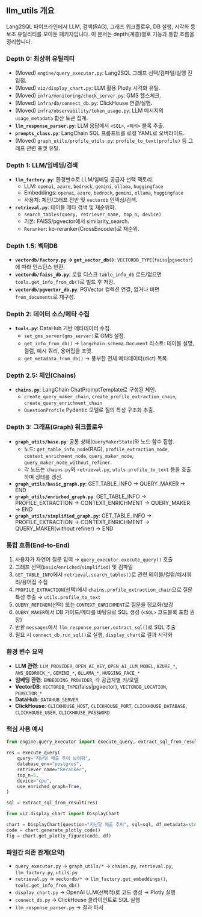## llm_utils 개요

Lang2SQL 파이프라인에서 LLM, 검색(RAG), 그래프 워크플로우, DB 실행, 시각화 등 보조 유틸리티를 모아둔 패키지입니다. 이 문서는 depth(계층)별로 기능과 통합 흐름을 정리합니다.

### Depth 0: 최상위 유틸리티

- (Moved) `engine/query_executor.py`: Lang2SQL 그래프 선택/컴파일/실행 진입점.
- (Moved) `viz/display_chart.py`: LLM 활용 Plotly 시각화 유틸.
- (Moved) `infra/monitoring/check_server.py`: GMS 헬스체크.
- (Moved) `infra/db/connect_db.py`: ClickHouse 연결/실행.
- (Moved) `infra/observability/token_usage.py`: LLM 메시지의 `usage_metadata` 합산 토큰 집계.
- **`llm_response_parser.py`**: LLM 응답에서 `<SQL>`, `<해석>` 블록 추출.
- **`prompts_class.py`**: LangChain SQL 프롬프트를 로컬 YAML로 오버라이드.
- (Moved) `graph_utils/profile_utils.py`: `profile_to_text(profile)` 등 그래프 관련 포맷 유틸.

### Depth 1: LLM/임베딩/검색

- **`llm_factory.py`**: 환경변수로 LLM/임베딩 공급자 선택 팩토리.
  - LLM: `openai`, `azure`, `bedrock`, `gemini`, `ollama`, `huggingface`
  - Embeddings: `openai`, `azure`, `bedrock`, `gemini`, `ollama`, `huggingface`
  - 사용처: 체인/그래프 전반 및 `vectordb` 인덱싱/검색.
- **`retrieval.py`**: 테이블 메타 검색 및 재순위화.
  - `search_tables(query, retriever_name, top_n, device)`
  - 기본: FAISS/pgvector에서 similarity_search.
  - `Reranker`: ko-reranker(CrossEncoder)로 재순위.

### Depth 1.5: 벡터DB

- **`vectordb/factory.py` → `get_vector_db()`**: `VECTORDB_TYPE`(`faiss`|`pgvector`)에 따라 인스턴스 반환.
- **`vectordb/faiss_db.py`**: 로컬 디스크 `table_info_db` 로드/없으면 `tools.get_info_from_db()`로 빌드 후 저장.
- **`vectordb/pgvector_db.py`**: PGVector 컬렉션 연결, 없거나 비면 `from_documents`로 재구성.

### Depth 2: 데이터 소스/메타 수집

- **`tools.py`**: DataHub 기반 메타데이터 수집.
  - `set_gms_server(gms_server)`로 GMS 설정.
  - `get_info_from_db()` → `langchain.schema.Document` 리스트: 테이블 설명, 컬럼, 예시 쿼리, 용어집을 포맷.
  - `get_metadata_from_db()` → 풍부한 전체 메타데이터(dict) 목록.

### Depth 2.5: 체인(Chains)

- **`chains.py`**: LangChain ChatPromptTemplate로 구성된 체인.
  - `create_query_maker_chain`, `create_profile_extraction_chain`, `create_query_enrichment_chain`
  - `QuestionProfile` Pydantic 모델로 질의 특성 구조화 추출.

### Depth 3: 그래프(Graph) 워크플로우

- **`graph_utils/base.py`**: 공통 상태(`QueryMakerState`)와 노드 함수 집합.
  - 노드: `get_table_info_node`(RAG), `profile_extraction_node`, `context_enrichment_node`, `query_maker_node`, `query_maker_node_without_refiner`.
  - 각 노드는 `chains.py`와 `retrieval.py`, `utils.profile_to_text` 등을 호출하며 상태를 갱신.
- **`graph_utils/basic_graph.py`**: GET_TABLE_INFO → QUERY_MAKER → END
- **`graph_utils/enriched_graph.py`**: GET_TABLE_INFO → PROFILE_EXTRACTION → CONTEXT_ENRICHMENT → QUERY_MAKER → END
- **`graph_utils/simplified_graph.py`**: GET_TABLE_INFO → PROFILE_EXTRACTION → CONTEXT_ENRICHMENT → QUERY_MAKER(without refiner) → END

### 통합 흐름(End-to-End)

1) 사용자가 자연어 질문 입력 → `query_executor.execute_query()` 호출
2) 그래프 선택(`basic`/`enriched`/`simplified`) 및 컴파일
3) `GET_TABLE_INFO`에서 `retrieval.search_tables()`로 관련 테이블/컬럼/예시쿼리/용어집 수집
4) `PROFILE_EXTRACTION`(선택)에서 `chains.profile_extraction_chain`으로 질문 특성 추출 → `utils.profile_to_text`
5) `QUERY_REFINER`(선택) 또는 `CONTEXT_ENRICHMENT`로 질문을 정교화/보강
6) `QUERY_MAKER`에서 DB 가이드/메타를 바탕으로 SQL 생성 (`<SQL>` 코드블록 포함 권장)
7) 반환 `messages`에서 `llm_response_parser.extract_sql()`로 SQL 추출
8) 필요 시 `connect_db.run_sql()`로 실행, `display_chart`로 결과 시각화

### 환경 변수 요약

- **LLM 관련**: `LLM_PROVIDER`, `OPEN_AI_KEY`, `OPEN_AI_LLM_MODEL`, `AZURE_*`, `AWS_BEDROCK_*`, `GEMINI_*`, `OLLAMA_*`, `HUGGING_FACE_*`
- **임베딩 관련**: `EMBEDDING_PROVIDER`, 각 공급자별 키/모델
- **VectorDB**: `VECTORDB_TYPE`(faiss|pgvector), `VECTORDB_LOCATION`, `PGVECTOR_*`
- **DataHub**: `DATAHUB_SERVER`
- **ClickHouse**: `CLICKHOUSE_HOST`, `CLICKHOUSE_PORT`, `CLICKHOUSE_DATABASE`, `CLICKHOUSE_USER`, `CLICKHOUSE_PASSWORD`

### 핵심 사용 예시

```python
from engine.query_executor import execute_query, extract_sql_from_result

res = execute_query(
    query="지난달 매출 추이 보여줘",
    database_env="postgres",
    retriever_name="Reranker",
    top_n=5,
    device="cpu",
    use_enriched_graph=True,
)

sql = extract_sql_from_result(res)
```

```python
from viz.display_chart import DisplayChart

chart = DisplayChart(question="지난달 매출 추이", sql=sql, df_metadata=str(df.dtypes))
code = chart.generate_plotly_code()
fig = chart.get_plotly_figure(code, df)
```

### 파일간 의존 관계(요약)

- `query_executor.py` → `graph_utils/*` → `chains.py`, `retrieval.py`, `llm_factory.py`, `utils.py`
- `retrieval.py` → `vectordb/*` → `llm_factory.get_embeddings()`, `tools.get_info_from_db()`
- `display_chart.py` → OpenAI LLM(선택적)로 코드 생성 → Plotly 실행
- `connect_db.py` → ClickHouse 클라이언트로 SQL 실행
- `llm_response_parser.py` → 결과 파서


